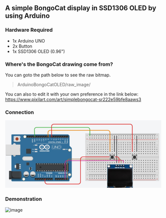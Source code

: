 ## A simple BongoCat display in SSD1306 OLED by using Arduino

### Hardware Required
- 1x Arduino UNO
- 2x Button
- 1x SSD1306 OLED (0.96")

### Where's the BongoCat drawing come from?

You can goto the path below to see the raw bitmap.
> ArduinoBongoCatOLED/raw_image/

You can also to edit it with your own preference in the link below:
https://www.pixilart.com/art/simplebongocat-sr222e59bfe8aaws3

### Connection

![image](https://github.com/OrangeEgg1937/ArduinoBongoCatOLED/blob/main/demo/connection.jpg)

### Demonstration

![image](https://github.com/OrangeEgg1937/ArduinoBongoCatOLED/blob/main/demo/demo.gif)
